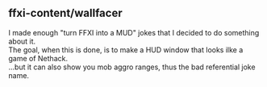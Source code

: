 ## ffxi-content/wallfacer
I made enough "turn FFXI into a MUD" jokes that I decided to do something about it.<br/>
The goal, when this is done, is to make a HUD window that looks ilke a game of Nethack.<br/>
...but it can also show you mob aggro ranges, thus the bad referential joke name.<br/>